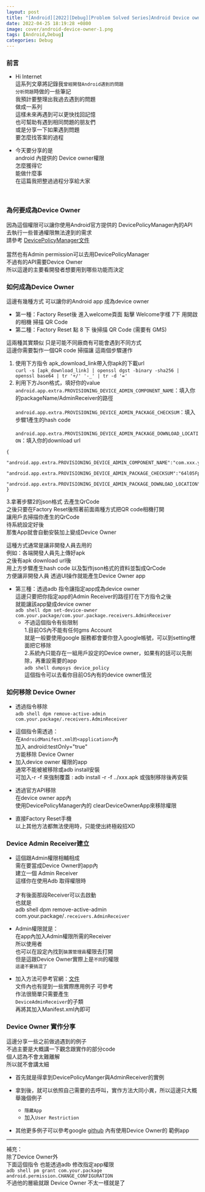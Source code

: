 ```yaml
---
layout: post
title: "[Android][2022][Debug][Problem Solved Series]Android Device owner 權限請求與實際作用統整"
date: 2022-04-25 18:19:28 +0800
image: cover/android-device-owner-1.png
tags: [Android,Debug]
categories: Debug
---
```



### 前言

* Hi Internet<br>
這系列文章將記錄我`曾經開發Android遇到的問題`<br>
`分析問題`時做的一些筆記<br>
我預計要整理出我過去遇到的問題<br>
做成一系列<br>
這樣未來再遇到可以更快找回記憶<br>
也可幫助有遇到相同問題的朋友們<br>
或是分享一下如果遇到問題<br>
要怎麼找答案的過程<br>

* 今天要分享的是<br>
android 內提供的 Device owner權限<br>
怎麼獲得它<br>
能做什麼事<br>
在這篇我把整過過程分享給大家<br>
<br>

### 為何要成為Device Owner
因為這個權限可以讓你使用Android官方提供的 DevicePolicyManager內的API<br>
去執行一些普通權限無法達到的需求<br>
請參考
[DevicePolicyManager文件](https://developer.android.com/reference/android/app/admin/DevicePolicyManager)<br><br>
當然也有Admin permission可以去用DevicePolicyManager<br>
不過有的API需要Device Owner<br>
所以這邊的主要看開發者想要用到哪些功能而決定<br>


### 如何成為Device Owner

這邊有幾種方式 可以讓你的Android app 成為device owner  

* 第一種：Factory Reset後 進入welcome頁面 點擊 Welcome字樣 7下 用開啟的相機 掃描 QR Code
* 第二種：Factory Reset 點 8 下 後掃描 QR Code (需要有 GMS)

這兩種其實類似 只是可能不同廠商有可能會遇到不同方式<br>
這邊你需要製作一個QR code 掃描讓 這兩個步驟運作

1. 使用下方指令 apk_download_link帶入你apk的下載url<br>
`curl -s [apk_download_link] | openssl dgst -binary -sha256 | openssl base64 | tr '+/' '-_' | tr -d '='`
2. 利用下方Json格式，填好你的value<br>
`android.app.extra.PROVISIONING_DEVICE_ADMIN_COMPONENT_NAME`：填入你的packageName/AdminReceiver的路徑<br><br>
`android.app.extra.PROVISIONING_DEVICE_ADMIN_PACKAGE_CHECKSUM`：填入步驟1產生的hash code<br><br>
`android.app.extra.PROVISIONING_DEVICE_ADMIN_PACKAGE_DOWNLOAD_LOCATION`：填入你的download url<br>
```
{
	"android.app.extra.PROVISIONING_DEVICE_ADMIN_COMPONENT_NAME":"com.xxx.your.package.name/com.xxx.your.package.name.receivers.AdminReceiver",
	"android.app.extra.PROVISIONING_DEVICE_ADMIN_PACKAGE_CHECKSUM":"64l05FpmjfKvyAE67J9kLURBtdAgHIyKo_sKyha1h5E",
	"android.app.extra.PROVISIONING_DEVICE_ADMIN_PACKAGE_DOWNLOAD_LOCATION":"https://your_web_site_url.apk"
}
```
3.拿著步驟2的json格式 去產生QrCode<br>
之後只要在Factory Reset後照著前面兩種方式把QR code相機打開<br>
讓用戶去掃描你產生的QrCode<br>
待系統設定好後<br>
那隻App就會自動安裝加上變成Device Owner<br>

這種方式通常是讓非開發人員去用的<br>
例如：各端開發人員先上傳好apk<br>
之後有apk download url後<br>
用上方步驟產生hash code 以及製作json格式的資料並製成QrCode <br>
方便讓非開發人員 透過UI操作就能產生Device Owner app

* 第三種：透過adb 指令讓指定app成為device owner<br>
  這邊只要把你指定app的Admin Receiver的路徑打在下方指令之後<br>
  就能讓該app變成device owner<br>
  `adb shell dpm set-device-owner com.your.package/com.your.package.receivers.AdminReceiver`
   - 不過這個指令有些限制<br>
   1.目前OS內不能有任何gms Account<br>
   就是一般要使用google 服務都會要你登入google帳號，可以到setting裡面把它移除<br>
   2.系統內只能存在一組用戶設定的Device owner，如果有的話可以先刪除，再重設需要的app<br>
   `adb shell dumpsys device_policy`<br>
   這個指令可以去看你目前OS內有的device owner情況


### 如何移除 Device Owner

* 透過指令移除 <br>
`adb shell dpm remove-active-admin com.your.package/.receivers.AdminReceiver`
 - 這個指令需透過： <br>
 在`AndroidManifest.xml的<application>`內 <br>
 加入 android:testOnly="true"<br>
 方能移除 Device Owner
 - 加入device owner 權限的app <br>
 通常不能被被移除或adb install安裝<br>
 可加入-r -f 來強制覆蓋 : adb install -r -f ../xxx.apk
 或強制移除後再安裝

 * 透過官方API移除 <br>
 在device owner app內 <br>
 使用DevicePolicyManager內的 clearDeviceOwnerApp來移除權限<br>

 * 直接Factory Reset手機<br>
 以上其他方法都無法使用時，只能使出終極殺招XD

### Device Admin Receiver建立

* 這個跟Admin權限相輔相成<br>
需在要當成Device Owner的app內<br>
建立一個 Admin Receiver <br>
這樣你在使用Adb 取得權限時<br><br>
才有後面那段Receiver可以去啟動<br>
也就是<br>
adb shell dpm remove-active-admin com.your.package/`.receivers.AdminReceiver`<br>

* Admin權限就是： <br>
在app內加入Admin權限所需的Receiver<br>
所以使用者<br>
也可以在設定內找到`裝置管理員`權限去打開<br>
但是這跟Device Owner實際上是`不同`的權限 <br>
`這邊不要搞混了`<br>

* 加入方法可參考官網：[文件](https://developer.android.com/guide/topics/admin/device-admin)<br>
文件內也有提到一些實際應用例子 可參考<br>
作法很簡單只需要產生<br>
`DeviceAdminReceiver`的子類<br>
再將其加入Manifest.xml內即可<br>



### Device Owner 實作分享

這邊分享一些之前做過遇到的例子<br>
不過主要是大概講一下觀念跟實作的部分code<br>
個人認為不會太難離解<br>
所以就不會講太細<br>

* 首先就是得拿到DevicePolicyManger與AdminReceiver的實例<br>
	<script src="https://gist.github.com/KuanChunChen/c12af22551a91a32a6f85cd3da7e3313.js"></script>

* 拿到後，就可以依照自己需要的去呼叫，實作方法大同小異，所以這邊只大概舉幾個例子

	- `隱藏App`
	 <script src="https://gist.github.com/KuanChunChen/520157aaceb75c79cda052e10f576a26.js"></script>
	- 加入`User Restriction`
	 <script src="https://gist.github.com/KuanChunChen/15286f247a2120b4320b4cf5f678560e.js"></script>

* 其他更多例子可以參考google [github](https://github.com/googlesamples/android-testdpc) 內有使用Device Owner的 範例app


---
補充：<br>
除了Device Owner外<br>
下面這個指令 也能透過adb 修改指定app權限<br>
`adb shell pm grant com.your.package android.permission.CHANGE_CONFIGURATION`<br>
不過他的層級就跟 Device Owner 不太一樣就是了<br>
